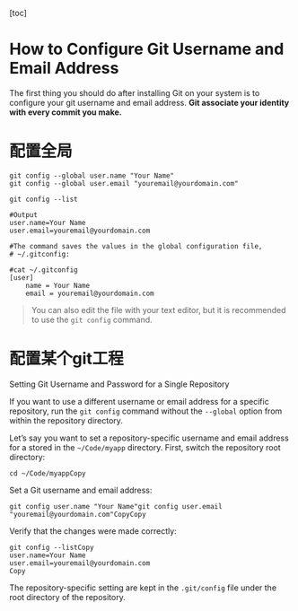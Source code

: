 [toc]

# How to Configure Git Username and Email Address



The first thing you should do after installing Git on your system is to configure your git username and email address. **Git associate your identity with every commit you make.**



# 配置全局

```shell
git config --global user.name "Your Name"
git config --global user.email "youremail@yourdomain.com"

git config --list

#Output
user.name=Your Name
user.email=youremail@yourdomain.com

#The command saves the values in the global configuration file, 
# ~/.gitconfig:

#cat ~/.gitconfig
[user]
    name = Your Name
    email = youremail@yourdomain.com
```

> You can also edit the file with your text editor, but it is recommended to use the `git config` command.



# 配置某个git工程

Setting Git Username and Password for a Single Repository

If you want to use a different username or email address for a specific repository, run the `git config` command without the `--global` option from within the repository directory.

Let’s say you want to set a repository-specific username and email address for a stored in the `~/Code/myapp` directory. First, switch the repository root directory:

```
cd ~/Code/myappCopy
```

Set a Git username and email address:

```
git config user.name "Your Name"git config user.email "youremail@yourdomain.com"CopyCopy
```

Verify that the changes were made correctly:

```
git config --listCopy
user.name=Your Name
user.email=youremail@yourdomain.com
Copy
```

The repository-specific setting are kept in the `.git/config` file under the root directory of the repository.